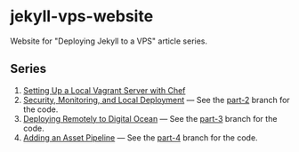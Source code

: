 # jekyll-vps-website

Website for "Deploying Jekyll to a VPS" article series.

## Series

1. [Setting Up a Local Vagrant Server with Chef][1]
2. [Security, Monitoring, and Local Deployment][2] — See the [part-2][3] branch
   for the code.
3. [Deploying Remotely to Digital Ocean][4] — See the [part-3][5] branch for the
   code.
4. [Adding an Asset Pipeline][6] — See the [part-4][7] branch for the code.

[1]: https://tristandunn.com/2014/12/15/deploying-jekyll-to-vps-part-1/
[2]: https://tristandunn.com/2015/05/05/deploying-jekyll-to-vps-part-2/
[3]: https://github.com/tristandunn/jekyll-vps-website/compare/part-1...part-2
[4]: https://tristandunn.com/2015/05/31/deploying-jekyll-to-vps-part-3/
[5]: https://github.com/tristandunn/jekyll-vps-website/compare/part-2...part-3
[6]: https://tristandunn.com/2015/10/14/deploying-jekyll-to-vps-part-4/
[7]: https://github.com/tristandunn/jekyll-vps-website/compare/part-3...part-4
